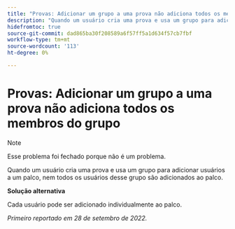 ```yaml
---
title: "Provas: Adicionar um grupo a uma prova não adiciona todos os membros do grupo"
description: "Quando um usuário cria uma prova e usa um grupo para adicionar usuários a um palco, nem todos os usuários desse grupo são adicionados ao palco."
hidefromtoc: true
source-git-commit: dad865ba30f208589a6f57ff5a1d634f57cb7fbf
workflow-type: tm+mt
source-wordcount: '113'
ht-degree: 0%

---
```



# Provas: Adicionar um grupo a uma prova não adiciona todos os membros do grupo

<!--This issue is on the WF and WFP TOCs-->

>[!NOTE]
>
>Esse problema foi fechado porque não é um problema.

Quando um usuário cria uma prova e usa um grupo para adicionar usuários a um palco, nem todos os usuários desse grupo são adicionados ao palco.

**Solução alternativa**

Cada usuário pode ser adicionado individualmente ao palco.

_Primeiro reportado em 28 de setembro de 2022._

